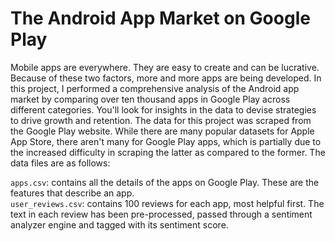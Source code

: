 # The Android App Market on Google Play
 Mobile apps are everywhere. They are easy to create and can be lucrative. Because of these two factors, more and more apps are being developed. In this project, I performed a comprehensive analysis of the Android app market by comparing over ten thousand apps in Google Play across different categories. You'll look for insights in the data to devise strategies to drive growth and retention. The data for this project was scraped from the Google Play website. While there are many popular datasets for Apple App Store, there aren't many for Google Play apps, which is partially due to the increased difficulty in scraping the latter as compared to the former. The data files are as follows:

<code>apps.csv</code>: contains all the details of the apps on Google Play. These are the features that describe an app.
</br>
<code>user_reviews.csv</code>: contains 100 reviews for each app, most helpful first. The text in each review has been pre-processed, passed through a sentiment analyzer engine and tagged with its sentiment score.
